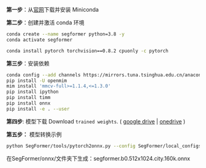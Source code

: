 **第一步**：从[官网](https://docs.conda.io/en/latest/miniconda.html)下载并安装 Miniconda

**第二步**：创建并激活 conda 环境

```bash
conda create --name segformer python=3.8 -y
conda activate segformer
```

```bash
conda install pytorch torchvision==0.8.2 cpuonly -c pytorch
```

**第三步**：安装依赖

```bash
conda config --add channels https://mirrors.tuna.tsinghua.edu.cn/anaconda/pkgs/free/
pip install -U openmim
mim install 'mmcv-full>=1.1.4,<=1.3.0'
pip install ipython
pip install timm
pip install onnx
pip install -e . --user
```

**第四步**: 模型下载
Download `trained weights`. ( [google drive](https://drive.google.com/drive/folders/1GAku0G0iR9DsBxCbfENWMJ27c5lYUeQA?usp=sharing) | [onedrive](https://connecthkuhk-my.sharepoint.com/:f:/g/personal/xieenze_connect_hku_hk/Ept_oetyUGFCsZTKiL_90kUBy5jmPV65O5rJInsnRCDWJQ?e=CvGohw) )


**第五步：** 模型转换示例

```bash
python SegFormer/tools/pytorch2onnx.py --config SegFormer/local_configs/segformer/B0/segformer.b0.512x1024.city.160k.py --checkpoint SegFormer/pth/segformer.b0.512x1024.city.160k.pth --show --verify --output-file SegFormer/onnx/segformer.b0.512x1024.city.160k.onnx
```

在SegFormer/onnx/文件夹下生成：segformer.b0.512x1024.city.160k.onnx